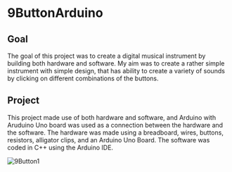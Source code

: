 # 9ButtonArduino

## Goal
The goal of this project was to create a digital musical instrument by building both hardware and software. My aim was to create a rather simple instrument with simple design, that has ability to create a variety of sounds by clicking on different combinations of the buttons. 
## Project
This project made use of both hardware and software, and Arduino with Aruduino Uno board was used as a connection between the hardware and the software.
The hardware was made using a breadboard, wires, buttons, resistors, alligator clips, and an Arduino Uno Board. 
The software was coded in C++ using the Arduino IDE.


![9Button1](https://github.com/chrishyoroklee/9ButtonArduino/assets/121755302/9fcb9ef0-28f0-474a-b071-e3196a21831c)
